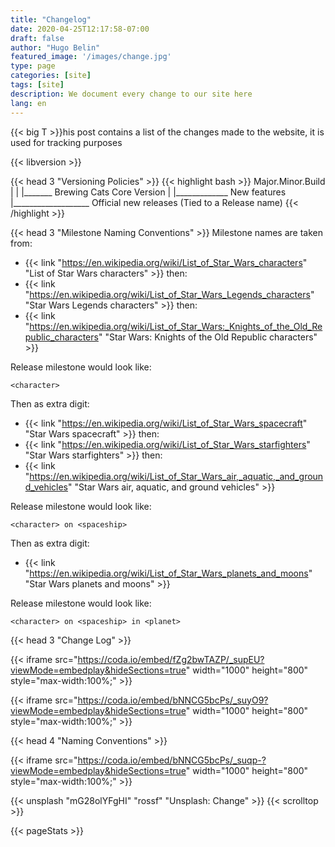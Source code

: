 ```yaml
---
title: "Changelog"
date: 2020-04-25T12:17:58-07:00
draft: false
author: "Hugo Belin"
featured_image: '/images/change.jpg'
type: page
categories: [site]
tags: [site]
description: We document every change to our site here
lang: en
---
```


{{< big T  >}}his post contains a list of the changes made to the website, it is used for tracking purposes

{{< libversion >}}

{{< head 3 "Versioning Policies" >}}
{{< highlight bash >}}
Major.Minor.Build
  |     |     |_______ Brewing Cats Core Version
  |     |_____________ New features
  |___________________ Official new releases (Tied to a Release name)
{{< /highlight >}}


{{< head 3 "Milestone Naming Conventions" >}}
Milestone names are taken from:
- {{< link "https://en.wikipedia.org/wiki/List_of_Star_Wars_characters" "List of Star Wars characters" >}} then:
- {{< link "https://en.wikipedia.org/wiki/List_of_Star_Wars_Legends_characters" "Star Wars Legends characters" >}} then:
- {{< link "https://en.wikipedia.org/wiki/List_of_Star_Wars:_Knights_of_the_Old_Republic_characters" "Star Wars: Knights of the Old Republic characters" >}}

Release milestone would look like:

`<character>`

Then as extra digit:
- {{< link "https://en.wikipedia.org/wiki/List_of_Star_Wars_spacecraft" "Star Wars spacecraft" >}} then:
- {{< link "https://en.wikipedia.org/wiki/List_of_Star_Wars_starfighters" "Star Wars starfighters" >}} then:
- {{< link "https://en.wikipedia.org/wiki/List_of_Star_Wars_air,_aquatic,_and_ground_vehicles" "Star Wars air, aquatic, and ground vehicles" >}}

Release milestone would look like:

`<character> on <spaceship>`

Then as extra digit:
- {{< link "https://en.wikipedia.org/wiki/List_of_Star_Wars_planets_and_moons" "Star Wars planets and moons" >}}

Release milestone would look like:

`<character> on <spaceship> in <planet>`

{{< head 3 "Change Log" >}}

{{< iframe src="https://coda.io/embed/fZg2bwTAZP/_supEU?viewMode=embedplay&hideSections=true" width="1000" height="800" style="max-width:100%;" >}}

{{< iframe src="https://coda.io/embed/bNNCG5bcPs/_suyO9?viewMode=embedplay&hideSections=true" width="1000" height="800" style="max-width:100%;" >}}

{{< head 4 "Naming Conventions" >}}

{{< iframe src="https://coda.io/embed/bNNCG5bcPs/_suqp-?viewMode=embedplay&hideSections=true" width="1000" height="800" style="max-width:100%;" >}}

{{< unsplash "mG28olYFgHI" "rossf" "Unsplash: Change" >}}
{{< scrolltop >}}

{{< pageStats >}}
